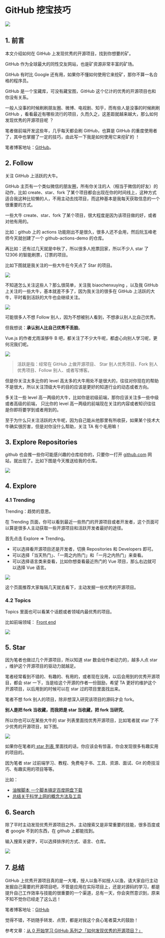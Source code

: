 # GitHub 挖宝技巧

![](https://upload-images.jianshu.io/upload_images/12890819-4622f9c3a0179069.png?imageMogr2/auto-orient/strip%7CimageView2/2/w/1240)

## 1. 前言

本文介绍如何在 GitHub 上发现优秀的开源项目，找到你想要的矿。

GitHub 作为全球最大的同性交友网站，也是矿资源非常丰富的矿场。

GitHub 有时比 Google 还有用，如果你不懂如何使用它来挖矿，那你不算一名合格的程序员。

GitHub 是一个宝藏库，可没有藏宝图，GitHub 这个亿计的优秀的开源项目也和你没有关系。

一般人没事的时候刷刷朋友圈、微博、电视剧、知乎，而有些人是没事的时候刷刷 GitHub ，看看最近有哪些流行的项目，久而久之，这差距就越来越大，那么如何发现优秀的开源项目呢 ？

笔者做前端开发这些年，几乎每天都会刷 GitHub，也算是 GitHub 的重度使用者了，其中也掌握了一定的技巧，由此写一下我是如何使用它来挖矿的 ！

笔者博客地址：[GitHub](https://github.com/biaochenxuying/blog/issues/45)。



## 2. Follow

关注 GitHub 上活跃的大牛。

GitHub 主页有一个类似微信的朋友圈，所有你关注的人（相当于微信的好友）的动作，比如 create、star、fork 了某个项目都会出现在你的时间线上，这种方式适合我这种比较懒的人，不用主动去找项目，而这种基本是我每天获取信息的一个很重要的方式。

一些大牛 create、star、fork 了某个项目，很大程度是因为该项目做的好，或者对他有用的。

比如：github 上的 actions 功能刚出不是很久，很多人还不会用，然后阮玉峰老师今天就创建了一个 github-actions-demo 的仓库。

再比如：还有过几天就是中秋了，所以很多人抢票回家，所以不少人 star 了 12306 的智能刷票，订票的项目。

比如下图就是我关注的一些大牛在今天点了 Star 的项目。

![](https://upload-images.jianshu.io/upload_images/12890819-b493aeaed45f34ff.png?imageMogr2/auto-orient/strip%7CimageView2/2/w/1240)


不知道怎么关注这些人？那么很简单，关注我 biaochenxuying ，以及我 GitHub 上关注的一些大牛，基本就差不多了，因为我关注的很多在 GitHub 上活跃的大牛，平时看到活跃的大牛也会继续关注。

![](https://upload-images.jianshu.io/upload_images/12890819-5b631ae320605e65.png?imageMogr2/auto-orient/strip%7CimageView2/2/w/1240)


可能很多人不想 Follow 别人，因为不想被别人看到，不想承认别人比自己优秀。

但我想说：**承认别人比自己优秀不丢脸**。

Vue.js 的作者尤雨溪够牛 B 吧，都关注了不少大牛呢，都虚心向别人学习呢，更何况我们呢。

![](https://upload-images.jianshu.io/upload_images/12890819-55bb9547010754b0.png?imageMogr2/auto-orient/strip%7CimageView2/2/w/1240)

>活跃是指：经常在 GitHub 上做开源项目、 Star 别人优秀项目、Fork 别人优秀项目、Follow 别人、或者写博客。

但是你关注太多比你的 level 高太多的大牛用处不是很大的，往往对你现在的帮助不是很大，所以关注顶级大牛的目的应该是更好的知道行业的动态或者方向。

多关注一些 level 高一两级的大牛，比如你是初级前端，那你应该关注多一些中级或者高级的前端， 只比你的 level 高一两级的前端现在关注的内容或者知识往往是你即将要学到或者用到的。

至于为什么只关注活跃的大牛呢，因为自己能从他那里有所收获，如果某个技术大牛确实很厉害，但是对你没什么帮助，关注 TA 有个毛用嘛！

## 3. Explore Repositories

github 也会推一些你可能感兴趣的仓库给你的，只要你一打开 [github.com](https://github.com/) 网站，就出现了。比如下图是今天推送给我的仓库。

![](https://upload-images.jianshu.io/upload_images/12890819-bce34b32fbd30220.png?imageMogr2/auto-orient/strip%7CimageView2/2/w/1240)


## 4. Explore

### 4.1 Trending

Trending：趋势的意思。

在 Trending 页面，你可以看到最近一些热门的开源项目或者开发者，这个页面可以算是很多人主动获取一些开源项目和活跃开发者最好的途径。

首先点击 Explore => Trending。

- 可以选择看开源项目还是开发者，切换 Repositories 和 Developers 即可。
- 可以选择「当天热门」、「一周之内热门」和「一月之内热门」来查看。
- 可以选择语言类来查看，比如你想查看最近热门的 Vue 项目，那么右边就可以选择 Vue 语言。

![](https://upload-images.jianshu.io/upload_images/12890819-62cdeb94a2e8646f.png?imageMogr2/auto-orient/strip%7CimageView2/2/w/1240)

这个页面推荐大家每隔几天就去看下，主动发掘一些优秀的开源项目。

### 4.2 Topics 

Topics 里面也可以看某个话题或者领域内最优秀的项目。

比如前端领域： [Front end](https://github.com/topics/frontend)

![](https://upload-images.jianshu.io/upload_images/12890819-9ee33c710b683901.png?imageMogr2/auto-orient/strip%7CimageView2/2/w/1240)


## 5. Star

因为笔者也做过几个开源项目，所以知道 star 数会给作者动力的，越多人点 star ，维护这个开源项目的驱动力就越足。

笔者经常看到不错的、有趣的、有用的，或者现在没用，以后会用到的优秀开源项目，都会 star 一下，当是给这个开源的作者一份鼓励，希望 TA 更好的维护这个开源项目，以后用到的时候可以在 star 过的项目里面找出来。

笔者不想 fork 别人的项目，除非想深入研究该项目的源码才会 fork。

**别人是把 fork 当收藏，而我把是 star 当收藏，把 fork 当研究**。

所以你也可以在某些大牛的 star 列表里面找优秀开源项目，比如笔者就 star 了不少优秀的开源项目，如下图。

![](https://upload-images.jianshu.io/upload_images/12890819-f866b30d3a30ba40.png?imageMogr2/auto-orient/strip%7CimageView2/2/w/1240)

如果你在笔者的[ star 列表 ](https://github.com/biaochenxuying?tab=stars)里面找的话，你应该会有惊喜，你会发现很多有趣实用的项目的。

因为笔者 star 过前端学习、教程、免费电子书、工具、资源、面试、Git 的奇技淫巧、有趣实用的项目等等。

比如：

- [油猴脚本 一个脚本搞定百度网盘下载](https://github.com/syhyz1990/baiduyun)
- [总结关于科学上网的概念方法及工具](https://github.com/crifan/scientific_network_summary)


## 6. Search

除了平时主动发现优秀开源项目之外，主动搜索又是非常重要的技能，很多百度或者 google 不到的东西，在 github 上都能找到。

输入搜索关键字，可以选择排序的方式、语言、仓库。

![](https://upload-images.jianshu.io/upload_images/12890819-8fd3dc0311af16a2.png?imageMogr2/auto-orient/strip%7CimageView2/2/w/1240)


## 7. 总结

GitHub 上优秀开源项目真的是一大堆，授人以鱼不如授人以渔，请大家自行主动发掘自己需要的开源项目吧，不管是应用在实际项目上，还是对源码的学习，都是提升自己工作效率与技能的很重要的一个渠道，总有一天，你会突然意识到，原来不知不觉你已经走了这么远！

笔者博客地址：[GitHub](https://github.com/biaochenxuying/blog/issues/45)

觉得不错，不妨随手转发、点赞，都是对我这个良心笔者莫大的鼓励！

参考文章：[从 0 开始学习 GitHub 系列之「如何发现优秀的开源项目？」](https://segmentfault.com/a/1190000010022776)


 
 <comment/> 
 